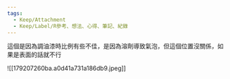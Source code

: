 ```yaml
---
tags:
  - Keep/Attachment
  - Keep/Label/R參考、想法、心得、筆記、紀錄
---
```


這個是因為調油漆時比例有些不佳，是因為溶劑導致氣泡，但這個位置沒關係，如果是表面的話就不行

![[179207260ba.a0d41a731a186db9.jpeg]]
